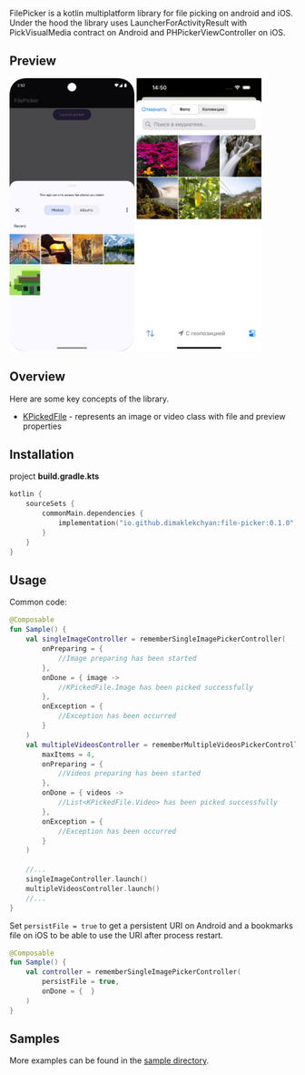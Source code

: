 FilePicker is a kotlin multiplatform library for file picking on android and iOS.
Under the hood the library uses LauncherForActivityResult with PickVisualMedia contract on Android and PHPickerViewController on iOS.

## Preview

<img src="media/file_picker_android.png" width="220" height="480"> <img src="media/file_picker_ios.png" width="220" height="480">

## Overview
Here are some key concepts of the library.

* [KPickedFile](../file-picker/src/commonMain/kotlin/io/github/dimaklekchyan/filepicker/KFilePickerController.kt) - represents an image or video class with file and preview properties

## Installation

project **build.gradle.kts**
```kotlin
kotlin {
    sourceSets {
        commonMain.dependencies {
            implementation("io.github.dimaklekchyan:file-picker:0.1.0")
        }
    }
}
```

## Usage
Common code:
```kotlin
@Composable
fun Sample() {
    val singleImageController = rememberSingleImagePickerController(
        onPreparing = {
            //Image preparing has been started
        },
        onDone = { image ->
            //KPickedFile.Image has been picked successfully
        },
        onException = { 
            //Exception has been occurred
        }
    )
    val multipleVideosController = rememberMultipleVideosPickerController(
        maxItems = 4, 
        onPreparing = {
            //Videos preparing has been started
        },
        onDone = { videos ->
            //List<KPickedFile.Video> has been picked successfully
        },
        onException = {
            //Exception has been occurred
        }
    )
    
    //...
    singleImageController.launch()
    multipleVideosController.launch()
    //...
}
```

Set `persistFile = true` to get a persistent URI on Android and a bookmarks file on iOS to be able to use the URI after process restart.

```kotlin
@Composable
fun Sample() {
    val controller = rememberSingleImagePickerController(
        persistFile = true,
        onDone = {  }
    )
}
```

## Samples
More examples can be found in the [sample directory](../sample/shared/src/commonMain/kotlin/io/github/dimaklekchyan/sample/shared/Sample.kt).

